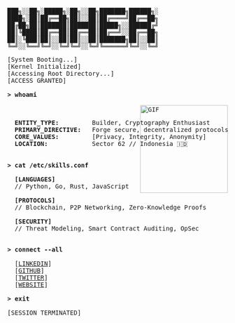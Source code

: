 <pre>
███╗░░██╗░█████╗░██╗░░██╗███████╗██████╗░
████╗░██║██╔══██╗██║░░██║██╔════╝██╔══██╗
██╔██╗██║███████║███████║█████╗░░██████╔╝
██║╚████║██╔══██║██╔══██║██╔══╝░░██╔══██╗
██║░╚███║██║░░██║██║░░██║███████╗██║░░██║
╚═╝░░╚══╝╚═╝░░╚═╝╚═╝░░╚═╝╚══════╝╚═╝░░╚═╝
</pre>

<pre>
[System Booting...]
[Kernel Initialized]
[Accessing Root Directory...]
[ACCESS GRANTED]

<b>> whoami</b>

  <img align="right" alt="GIF" src="https://raw.githubusercontent.com/TheDudeThatCode/TheDudeThatCode/master/assets/hacker.gif" width="200" />

  <b>ENTITY_TYPE:</b>         Builder, Cryptography Enthusiast
  <b>PRIMARY_DIRECTIVE:</b>   Forge secure, decentralized protocols.
  <b>CORE_VALUES:</b>         [Privacy, Integrity, Anonymity]
  <b>LOCATION:</b>            Sector 62 // Indonesia 🇮🇩


<b>> cat /etc/skills.conf</b>

  <b>[LANGUAGES]</b>
  // Python, Go, Rust, JavaScript

  <b>[PROTOCOLS]</b>
  // Blockchain, P2P Networking, Zero-Knowledge Proofs

  <b>[SECURITY]</b>
  // Threat Modeling, Smart Contract Auditing, OpSec


<b>> connect --all</b>

  [<a href="URL_LINKEDIN_ANDA">LINKEDIN</a>]
  [<a href="URL_GITHUB_ANDA">GITHUB</a>]
  [<a href="URL_TWITTER_ANDA">TWITTER</a>]
  [<a href="URL_WEBSITE_ANDA">WEBSITE</a>]

<b>> exit</b>

[SESSION TERMINATED]
</pre>
